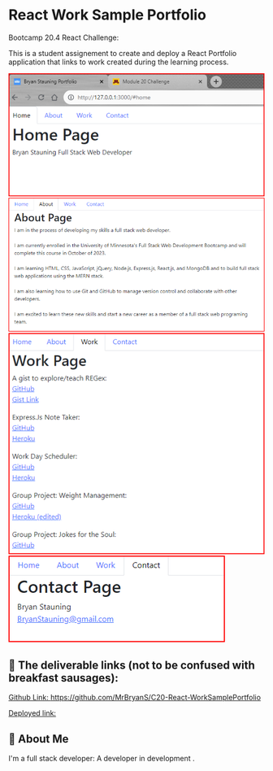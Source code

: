 
# React Work Sample Portfolio


Bootcamp 20.4 React Challenge:  

This is a student assignement to create and deploy a React Portfolio application that links to work created during the learning process.

![Alt text](image.png)
![Alt text](image-1.png)
![Alt text](image-2.png)
![Alt text](image-3.png)


## 🔗 The deliverable links (not to be confused with breakfast sausages):

[Github Link: https://github.com/MrBryanS/C20-React-WorkSamplePortfolio  ](https://github.com/MrBryanS/C20-React-WorkSamplePortfolio)

[Deployed link: 
]()


## 🚀 About Me
I'm a full stack developer: A developer in development
.

